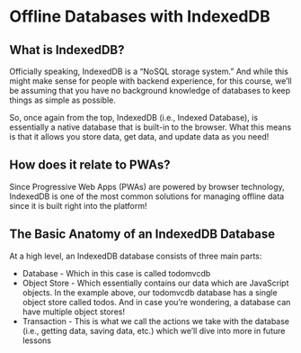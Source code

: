 # Offline Databases with IndexedDB

## What is IndexedDB?

Officially speaking, IndexedDB is a “NoSQL storage system.” And while this might make sense for people with backend experience, for this course, we’ll be assuming that you have no background knowledge of databases to keep things as simple as possible.

So, once again from the top, IndexedDB (i.e., Indexed Database), is essentially a native database that is built-in to the browser. What this means is that it allows you store data, get data, and update data as you need!

## How does it relate to PWAs?

Since Progressive Web Apps (PWAs) are powered by browser technology, IndexedDB is one of the most common solutions for managing offline data since it is built right into the platform!

## The Basic Anatomy of an IndexedDB Database

At a high level, an IndexedDB database consists of three main parts:

- Database - Which in this case is called todomvcdb
- Object Store - Which essentially contains our data which are JavaScript objects. In the example above, our todomvcdb database has a single object store called todos. And in case you’re wondering, a database can have multiple object stores!
- Transaction - This is what we call the actions we take with the database (i.e., getting data, saving data, etc.) which we’ll dive into more in future lessons
